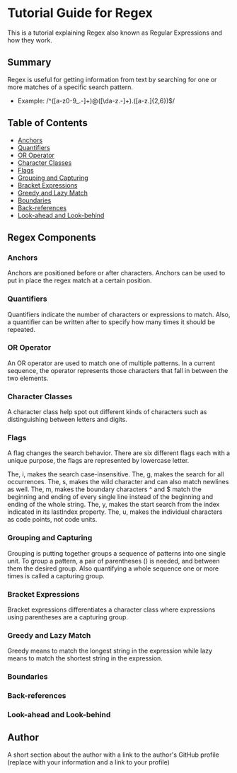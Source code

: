 # Tutorial Guide for Regex

This is a tutorial explaining Regex also known as Regular Expressions and how they work.

## Summary

Regex is useful for getting information from text by searching for one or more matches of a specific search pattern.

- Example: /^([a-z0-9_\.-]+)@([\da-z\.-]+)\.([a-z\.]{2,6})$/

## Table of Contents

- [Anchors](#anchors)
- [Quantifiers](#quantifiers)
- [OR Operator](#or-operator)
- [Character Classes](#character-classes)
- [Flags](#flags)
- [Grouping and Capturing](#grouping-and-capturing)
- [Bracket Expressions](#bracket-expressions)
- [Greedy and Lazy Match](#greedy-and-lazy-match)
- [Boundaries](#boundaries)
- [Back-references](#back-references)
- [Look-ahead and Look-behind](#look-ahead-and-look-behind)

## Regex Components

### Anchors

Anchors are positioned before or after characters. Anchors can be used to put in place the regex match at a certain position.

### Quantifiers

Quantifiers indicate the number of characters or expressions to match. Also, a quantifier can be written after to specify how many times it should be repeated.

### OR Operator

An OR operator are used to match one of multiple patterns. In a current sequence, the operator represents those characters that fall in between the two elements.

### Character Classes

A character class help spot out different kinds of characters such as distinguishing between letters and digits.

### Flags

A flag changes the search behavior. There are six different flags each with a unique purpose, the flags are represented by lowercase letter. 

The, i, makes the search case-insensitive. 
The, g, makes the search for all occurrences. 
The, s,	makes the wild character and can also match newlines as well.
The, m, makes the boundary characters ^ and $ match the beginning and ending of every single line instead of the beginning and ending of the whole string.
The, y, makes the start search from the index indicated in its lastIndex property.
The, u, makes the individual characters as code points, not code units.

### Grouping and Capturing

Grouping is putting together groups a sequence of patterns into one single unit. To group a pattern, a pair of parentheses () is needed, and between them the desired group. Also quantifying a whole sequence one or more times is called a capturing group.

### Bracket Expressions

Bracket expressions differentiates a character class where expressions using parentheses are a capturing group.

### Greedy and Lazy Match

Greedy means to match the longest string in the expression while lazy means to match the shortest string in the expression.

### Boundaries

### Back-references

### Look-ahead and Look-behind

## Author

A short section about the author with a link to the author's GitHub profile (replace with your information and a link to your profile)
